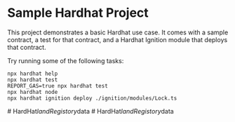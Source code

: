 # Sample Hardhat Project

This project demonstrates a basic Hardhat use case. It comes with a sample contract, a test for that contract, and a Hardhat Ignition module that deploys that contract.

Try running some of the following tasks:

```shell
npx hardhat help
npx hardhat test
REPORT_GAS=true npx hardhat test
npx hardhat node
npx hardhat ignition deploy ./ignition/modules/Lock.ts
```
#   H a r d H a t _ l a n d R e g i s t o r y _ d a t a  
 #   H a r d H a t _ l a n d R e g i s t o r y _ d a t a  
 
